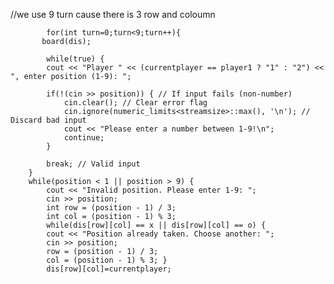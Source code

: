 //we use 9 turn cause there is 3 row and coloumn 




            for(int turn=0;turn<9;turn++){
           board(dis);

            while(true) {
            cout << "Player " << (currentplayer == player1 ? "1" : "2") << ", enter position (1-9): ";
            
            if(!(cin >> position)) { // If input fails (non-number)
                cin.clear(); // Clear error flag
                cin.ignore(numeric_limits<streamsize>::max(), '\n'); // Discard bad input
                cout << "Please enter a number between 1-9!\n";
                continue;
            }
            
            break; // Valid input
        }
        while(position < 1 || position > 9) {
            cout << "Invalid position. Please enter 1-9: ";
            cin >> position;
            int row = (position - 1) / 3;
            int col = (position - 1) % 3;
            while(dis[row][col] == x || dis[row][col] == o) {
            cout << "Position already taken. Choose another: ";
            cin >> position;
            row = (position - 1) / 3;
            col = (position - 1) % 3; }
            dis[row][col]=currentplayer;
